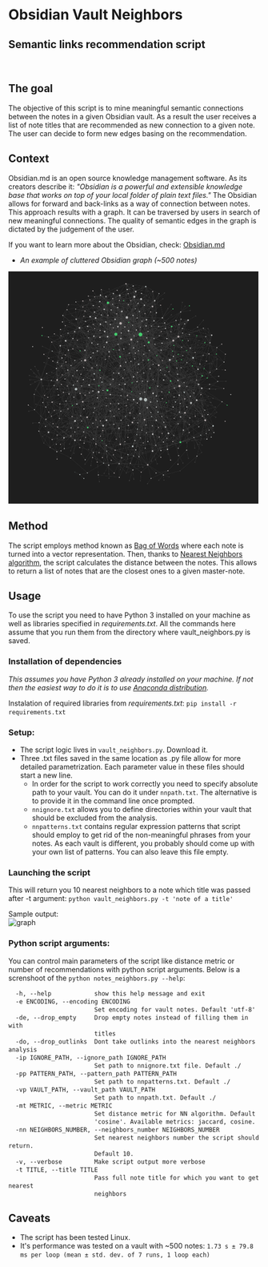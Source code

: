 # Obsidian Vault Neighbors
## Semantic links recommendation script
<br>

## The goal 
The objective of this script is to mine meaningful semantic connections between the notes in a given Obsidian vault. As a result the user receives a list of note titles that are recommended as new connection to a given note. The user can decide to form new edges basing on the recommendation. 

## Context
Obsidian.md is an open source knowledge management software. As its creators describe it: _"Obsidian is a powerful and extensible knowledge base that works on top of your 
local folder of plain text files."_ The Obsidian allows for forward and back-links as a way of connection between notes. This approach results with a graph. It can be traversed by users in search of new meaningful connections. The quality of semantic edges in the graph is dictated by the judgement of the user.
<br>

If you want to learn more about the Obsidian, check: [Obsidian.md](obsidian.md)
<br>
* _An example of cluttered Obsidian graph (~500 notes)_

<img src="static/graph_example.png" alt="graph" width="500"/>

## Method
The script employs method known as [Bag of Words](https://scikit-learn.org/stable/modules/feature_extraction.html?highlight=bag+words) where each note is turned into a vector representation. Then, thanks to [Nearest Neighbors algorithm](https://scikit-learn.org/stable/modules/neighbors.html), the script calculates the distance between the notes. This allows to return a list of notes that are the closest ones to a given master-note.

## Usage
To use the script you need to have Python 3 installed on your machine as well as libraries specified in _requirements.txt_. 
All the commands here assume that you run them from the directory where vault_neighbors.py is saved.

### Installation of dependencies
_This assumes you have Python 3 already installed on your machine. If not then the easiest way to do it is to use [Anaconda distribution](https://www.anaconda.com/)._

Instalation of required libraries from _requirements.txt_:
```pip install -r requirements.txt```

### Setup:
* The script logic lives in ```vault_neighbors.py```. Download it.
* Three .txt files saved in the same location as .py file allow for more detailed parametrization. Each parameter value in these files should start a new line.
  * In order for the script to work correctly you need to specify absolute path to your vault. You can do it under ```nnpath.txt```. The alternative is to provide it in the command line once prompted.
  * ```nnignore.txt``` allows you to define directories within your vault that should be excluded from the analysis.
  * ```nnpatterns.txt``` contains regular expression patterns that script should employ to get rid of the non-meaningful phrases from your notes. As each vault is different, you probably should come up with your own list of patterns. You can also leave this file empty. 

### Launching the script
This will return you 10 nearest neighbors to a note which title was passed after -t argument:
```python vault_neighbors.py -t 'note of a title'``` 

Sample output:
<br>
<img src="static/sample_output.png" alt="graph">

### Python script arguments:
You can control main parameters of the script like distance metric or number of recommendations with python script arguments. 
Below is a screnshoot of the ```python notes_neighbors.py --help```:

```
  -h, --help            show this help message and exit
  -e ENCODING, --encoding ENCODING
                        Set encoding for vault notes. Default 'utf-8'
  -de, --drop_empty     Drop empty notes instead of filling them in with
                        titles
  -do, --drop_outlinks  Dont take outlinks into the nearest neighbors analysis
  -ip IGNORE_PATH, --ignore_path IGNORE_PATH
                        Set path to nnignore.txt file. Default ./
  -pp PATTERN_PATH, --pattern_path PATTERN_PATH
                        Set path to nnpatterns.txt. Default ./
  -vp VAULT_PATH, --vault_path VAULT_PATH
                        Set path to nnpath.txt. Default ./
  -mt METRIC, --metric METRIC
                        Set distance metric for NN algorithm. Default
                        'cosine'. Available metrics: jaccard, cosine.
  -nn NEIGHBORS_NUMBER, --neighbors_number NEIGHBORS_NUMBER
                        Set nearest neighbors number the script should return.
                        Default 10.
  -v, --verbose         Make script output more verbose
  -t TITLE, --title TITLE
                        Pass full note title for which you want to get nearest
                        neighbors
``` 

## Caveats
* The script has been tested Linux. 
* It's performance was tested on a vault with ~500 notes: ```1.73 s ± 79.8 ms per loop (mean ± std. dev. of 7 runs, 1 loop each)```
